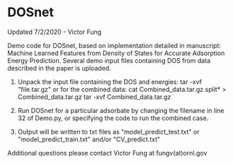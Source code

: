 # DOSnet

Updated 7/2/2020 - Victor Fung

Demo code for DOSnet, based on implementation detailed in manuscript: Machine Learned Features from Density of States for Accurate Adsorption Energy Prediction. 
Several demo input files containing DOS from data described in the paper is uploaded. 

1. Unpack the input file containing the DOS and energies:
  tar -xvf "file.tar.gz" 
or for the combined data:
  cat Combined_data.tar.gz.split* > Combined_data.tar.gz
  tar -xvf Combined_data.tar.gz

2. Run DOSnet for a particular adsorbate by changing the filename in line 32 of Demo.py, or specifying the code to run the combined case. 

3. Output will be written to txt files as "model_predict_test.txt" or "model_predict_train.txt" and/or "CV_predict.txt"

Additional questions please contact Victor Fung at fungv(at)ornl.gov
